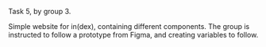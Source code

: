Task 5, by group 3.

Simple website for in(dex), containing different components. The group is instructed to follow a prototype from Figma, and creating variables to follow. 

